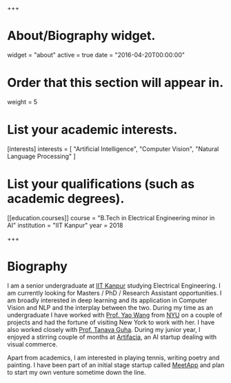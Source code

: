 +++
# About/Biography widget.
widget = "about"
active = true
date = "2016-04-20T00:00:00"

# Order that this section will appear in.
weight = 5

# List your academic interests.
[interests]
  interests = [
    "Artificial Intelligence",
    "Computer Vision",
    "Natural Language Processing"
  ]

# List your qualifications (such as academic degrees).
[[education.courses]]
  course = "B.Tech in Electrical Engineering minor in AI"
  institution = "IIT Kanpur"
  year = 2018


 
+++

# Biography

I am a senior undergraduate at [IIT Kanpur](http://iitk.ac.in) studying Electrical Engineering. I am currently looking for Masters / PhD / Research Assistant opportunities. I am broadly interested in deep learning and its application in Computer Vision and NLP and the interplay between the two. During my time as an undergraduate I have worked with [Prof. Yao Wang](http://engineering.nyu.edu/people/yao-wang) from [NYU](http://nyu.edu) on a couple of projects and had the fortune of visiting New York to work with her. I have also worked closely with [Prof. Tanaya Guha](http://home.iitk.ac.in/~tanaya). During my junior year, I enjoyed a stirring couple of months at [Artifacia](http://artifacia.com), an AI startup dealing with visual commerce. 

Apart from academics, I am interested in playing tennis, writing poetry and painting. I have been part of an initial stage startup called [MeetApp](https://fb.com/realmeetapp) and plan to start my own venture sometime down the line.
